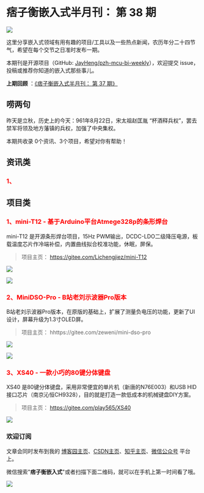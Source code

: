 # 痞子衡嵌入式半月刊： 第 38 期

![](http://henjay724.com/image/cnblogs/pzh_mcu_bi_weekly.PNG)

这里分享嵌入式领域有用有趣的项目/工具以及一些热点新闻，农历年分二十四节气，希望在每个交节之日准时发布一期。

本期刊是开源项目（GitHub: [JayHeng/pzh-mcu-bi-weekly](https://github.com/JayHeng/pzh-mcu-bi-weekly)），欢迎提交 issue，投稿或推荐你知道的嵌入式那些事儿。

**上期回顾** ：[《痞子衡嵌入式半月刊： 第 37 期》](https://www.cnblogs.com/henjay724/p/15116438.html)

## 唠两句

昨天是立秋，历史上的今天：961年8月22日，宋太祖赵匡胤 “杯酒释兵权”，罢去禁军将领及地方藩镇的兵权，加强了中央集权。

本期共收录 0个资讯、3个项目，希望对你有帮助！

## 资讯类

### <font color="red">1、</font>




## 项目类

### <font color="red">1、mini-T12 - 基于Arduino平台Atmege328p的条形焊台</font>

mini-T12 是开源条形焊台项目，15Hz PWM输出，DCDC-LDO二级降压电源，板载温度芯片作冷端补偿，内置曲线拟合校准功能，休眠，屏保。

> 项目主页： https://gitee.com/Lichengjiez/mini-T12

![](http://henjay724.com/image/biweekly20210822/miniT12-1.PNG)

![](http://henjay724.com/image/biweekly20210822/miniT12-2.PNG)

### <font color="red">2、MiniDSO-Pro - B站老刘示波器Pro版本</font>

B站老刘示波器Pro版本，在原版的基础上，扩展了测量负电压的功能，更新了UI设计，屏幕升级为1.3寸OLED屏。

> 项目主页： hhttps://gitee.com/zeweni/mini-dso-pro

![](http://henjay724.com/image/biweekly20210822/MiniDSO-Pro-1.PNG)

![](http://henjay724.com/image/biweekly20210822/MiniDSO-Pro-2.PNG)

### <font color="red">3、XS40 - 一款小巧的80键分体键盘</font>

XS40 是80键分体键盘，采用非常便宜的单片机（新唐的N76E003）和USB HID接口芯片（南京沁恒CH9328），目的就是打造一款低成本的机械键盘DIY方案。

> 项目主页： https://gitee.com/play565/XS40

![](http://henjay724.com/image/biweekly20210822/XS40.PNG)

### 欢迎订阅

文章会同时发布到我的 [博客园主页](https://www.cnblogs.com/henjay724/)、[CSDN主页](https://blog.csdn.net/henjay724)、[知乎主页](https://www.zhihu.com/people/henjay724)、[微信公众号](http://weixin.sogou.com/weixin?type=1&query=痞子衡嵌入式) 平台上。

微信搜索"__痞子衡嵌入式__"或者扫描下面二维码，就可以在手机上第一时间看了哦。

![](http://henjay724.com/image/github/pzhMcu_qrcode_258x258.jpg)

